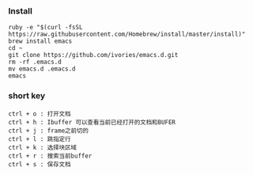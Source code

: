 
### Install

	ruby -e "$(curl -fsSL https://raw.githubusercontent.com/Homebrew/install/master/install)"
	brew install emacs
	cd ~
	git clone https://github.com/ivories/emacs.d.git
	rm -rf .emacs.d
	mv emacs.d .emacs.d
	emacs

### short key

	ctrl + o : 打开文档
	ctrl + h : Ibuffer 可以查看当前已经打开的文档和BUFER
	ctrl + j : frame之前切的 
	ctrl + l : 跳指定行
	ctrl + k : 选择块区域
	ctrl + r : 搜索当前buffer
	ctrl + s : 保存文档
	
